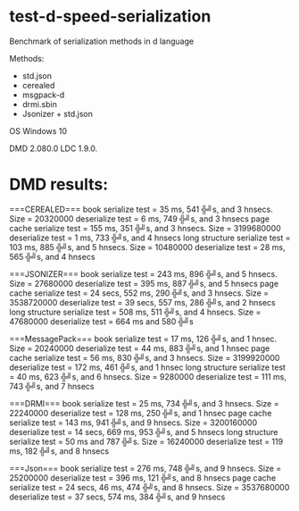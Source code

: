 # test-d-speed-serialization
Benchmark of serialization methods in d language

Methods:
- std.json
- cerealed
- msgpack-d
- drmi.sbin
- Jsonizer + std.json

OS Windows 10

DMD 2.080.0
LDC 1.9.0.

# DMD results:

===CEREALED===
book
serialize test = 35 ms, 541 ╬╝s, and 3 hnsecs. Size = 20320000
deserialize test = 6 ms, 749 ╬╝s, and 3 hnsecs
page cache
serialize test = 155 ms, 351 ╬╝s, and 3 hnsecs. Size = 3199680000
deserialize test = 1 ms, 733 ╬╝s, and 4 hnsecs
long structure
serialize test = 103 ms, 885 ╬╝s, and 5 hnsecs. Size = 10480000
deserialize test = 28 ms, 565 ╬╝s, and 4 hnsecs

===JSONIZER===
book
serialize test = 243 ms, 896 ╬╝s, and 5 hnsecs. Size = 27680000
deserialize test = 395 ms, 887 ╬╝s, and 5 hnsecs
page cache
serialize test = 24 secs, 552 ms, 290 ╬╝s, and 3 hnsecs. Size = 3538720000
deserialize test = 39 secs, 557 ms, 286 ╬╝s, and 2 hnsecs
long structure
serialize test = 508 ms, 511 ╬╝s, and 4 hnsecs. Size = 47680000
deserialize test = 664 ms and 580 ╬╝s

===MessagePack===
book
serialize test = 17 ms, 126 ╬╝s, and 1 hnsec. Size = 20240000
deserialize test = 44 ms, 883 ╬╝s, and 1 hnsec
page cache
serialize test = 56 ms, 830 ╬╝s, and 3 hnsecs. Size = 3199920000
deserialize test = 172 ms, 461 ╬╝s, and 1 hnsec
long structure
serialize test = 40 ms, 623 ╬╝s, and 6 hnsecs. Size = 9280000
deserialize test = 111 ms, 743 ╬╝s, and 7 hnsecs

===DRMI===
book
serialize test = 25 ms, 734 ╬╝s, and 3 hnsecs. Size = 22240000
deserialize test = 128 ms, 250 ╬╝s, and 1 hnsec
page cache
serialize test = 143 ms, 941 ╬╝s, and 9 hnsecs. Size = 3200160000
deserialize test = 14 secs, 669 ms, 953 ╬╝s, and 5 hnsecs
long structure
serialize test = 50 ms and 787 ╬╝s. Size = 16240000
deserialize test = 119 ms, 182 ╬╝s, and 8 hnsecs

===Json===
book
serialize test = 276 ms, 748 ╬╝s, and 9 hnsecs. Size = 25200000
deserialize test = 396 ms, 121 ╬╝s, and 8 hnsecs
page cache
serialize test = 24 secs, 46 ms, 474 ╬╝s, and 8 hnsecs. Size = 3537680000
deserialize test = 37 secs, 574 ms, 384 ╬╝s, and 9 hnsecs
